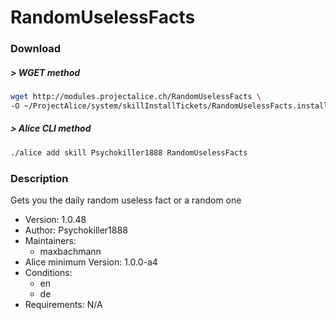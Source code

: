 # RandomUselessFacts

### Download

##### > WGET method
```bash
wget http://modules.projectalice.ch/RandomUselessFacts \
-O ~/ProjectAlice/system/skillInstallTickets/RandomUselessFacts.install
```

##### > Alice CLI method
```bash
./alice add skill Psychokiller1888 RandomUselessFacts
```

### Description
Gets you the daily random useless fact or a random one

- Version: 1.0.48
- Author: Psychokiller1888
- Maintainers:
  - maxbachmann
- Alice minimum Version: 1.0.0-a4
- Conditions:
  - en
  - de
- Requirements: N/A
